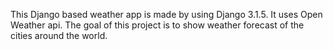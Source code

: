 This Django based weather app is made by using Django 3.1.5.
It uses Open Weather api.
The goal of this project is to show weather forecast of the cities around the world.
